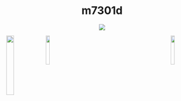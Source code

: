 <p align="center">
    <h1 align="center">m7301d</h1>
</p>
<p align="center">
  <img src="https://readme-typing-svg.herokuapp.com/?lines=Howdy;Welcome+to+my+profile!;Have+a+gander!&font=Fira%20Code&color=%23FFFF00&center=true&width=280&height=50">
</p>

<img align="left" src="https://static.wikia.nocookie.net/rijon/images/c/cb/349-Feebas.gif/revision/latest?cb=20231210071003" width="20%" style="display:inline;"><img align="center" src="https://media1.giphy.com/media/v1.Y2lkPTc5MGI3NjExbWFrbTNvNzhsdHlpZDhnbTc2aGUyZGhlbm11NDgxcnp4cnVhamFpMiZlcD12MV9pbnRlcm5hbF9naWZfYnlfaWQmY3Q9cw/PAuDiTd7DLwYagLGH3/giphy.gif
" width="14%" style="display:inline;"><img align="right" src="https://i.gifer.com/5GpG.gif" width="14%" style="display:inline;"><br>


